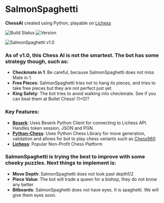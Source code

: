 ﻿# SalmonSpaghetti
**ChessAI** created using Python, playable on [Lichess](https://lichess.org/@/SalmonSpaghetti)

![Build Status](https://img.shields.io/badge/build-passing-brightgreen)
![Version](https://img.shields.io/badge/version-1.0.0-blue)

![SalmonSpaghetti v1.0](https://imgur.com/a/LQypASf.gif?raw=true)

### As of v1.0, this Chess AI is not the smartest. The bot has some strategy though, such as:
- **Checkmate in 1**: Be careful, because SalmonSpaghetti does not miss Mate in 1.
- **Free Pieces**: SalmonSpaghetti tries not to hang its pieces, and tries to take free pieces but they are not perfect just yet.
- **King Safety**: The bot tries to avoid walking into checkmate. See if you can beat them at Bullet Chess! (1+0)?

### Key Features:
- **[Beserk](https://pypi.org/project/berserk/)**: Uses Beserk Python Client for connecting to Lichess API. Handles token session, JSON and PGN.
- **[Python-Chess](https://python-chess.readthedocs.io/en/latest/)**: Uses Python Chess Library for move generation, validation and allows for bot to play chess variants such as [Chess960](https://en.wikipedia.org/wiki/Fischer_random_chess)
- **[Lichess](https://lichess.org/@/SalmonSpaghetti)**: Popular Non-Profit Chess Platform

### SalmonSpaghetti is trying the best to improve with some cheeky puzzles. Next things to implement is:
- **Move Depth**: SalmonSpaghetti does not look past depth1/2
- **Piece Value**: The bot will trade a queen for a bishop, they do not know any better
- **Bitboards**: SalmonSpaghetti does not have eyes. It is spaghetti. We will give them eyes soon.
